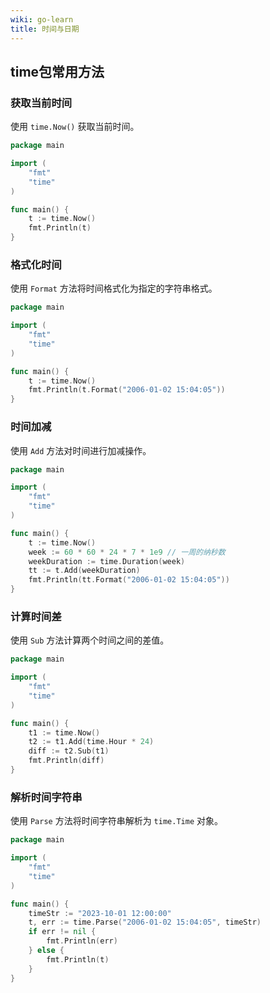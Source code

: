 ```yaml
---
wiki: go-learn
title: 时间与日期
---
```


## time包常用方法

### 获取当前时间
使用 `time.Now()` 获取当前时间。

```go
package main

import (
    "fmt"
    "time"
)

func main() {
    t := time.Now()
    fmt.Println(t)
}
```

### 格式化时间
使用 `Format` 方法将时间格式化为指定的字符串格式。

```go
package main

import (
    "fmt"
    "time"
)

func main() {
    t := time.Now()
    fmt.Println(t.Format("2006-01-02 15:04:05"))
}
```

### 时间加减
使用 `Add` 方法对时间进行加减操作。

```go
package main

import (
    "fmt"
    "time"
)

func main() {
    t := time.Now()
    week := 60 * 60 * 24 * 7 * 1e9 // 一周的纳秒数
    weekDuration := time.Duration(week)
    tt := t.Add(weekDuration)
    fmt.Println(tt.Format("2006-01-02 15:04:05"))
}
```

### 计算时间差
使用 `Sub` 方法计算两个时间之间的差值。

```go
package main

import (
    "fmt"
    "time"
)

func main() {
    t1 := time.Now()
    t2 := t1.Add(time.Hour * 24)
    diff := t2.Sub(t1)
    fmt.Println(diff)
}
```

### 解析时间字符串
使用 `Parse` 方法将时间字符串解析为 `time.Time` 对象。

```go
package main

import (
    "fmt"
    "time"
)

func main() {
    timeStr := "2023-10-01 12:00:00"
    t, err := time.Parse("2006-01-02 15:04:05", timeStr)
    if err != nil {
        fmt.Println(err)
    } else {
        fmt.Println(t)
    }
}
```